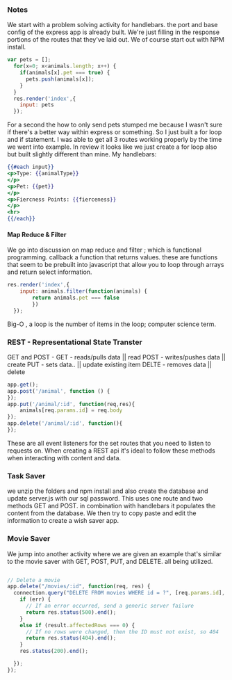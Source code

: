### Notes
We start with a problem solving activity for handlebars. 
the port and base config of the express app is already built.
We're just filling in the response portions of the routes that they've laid out.
We of course start out with NPM install.
```js
var pets = [];
  for(x=0; x<animals.length; x++) {
    if(animals[x].pet === true) {
      pets.push(animals[x]);
    }
  }
  res.render('index',{
    input: pets
  });
```
For a second the how to only send pets stumped me because I wasn't sure if there's a better way within express or something. So I just built a for loop and if statement. 
I was able to get all 3 routes working properly by the time we went into example.
In review it looks like we just create a for loop also but built slightly different than mine. 
My handlebars:
```handlebars
{{#each input}}
<p>Type: {{animalType}}
</p>
<p>Pet: {{pet}}
</p>
<p>Fiercness Points: {{fierceness}}
</p>
<hr>
{{/each}}
```
#### Map Reduce & Filter
We go into discussion on map reduce and filter ; which is functional programming.
callback a function that returns values. 
these are functions that seem to be prebuilt into javascript that allow you to loop through arrays and return select information. 
```js
res.render('index',{
    input: animals.filter(function(animals) {
        return animals.pet === false
        })
  });

```
Big-O , a loop is the number of items in the loop; computer science term.


### REST - Representational State Transter 
GET and POST -
GET - reads/pulls data || read
POST - writes/pushes data || create
PUT - sets data.. || update existing item
DELTE  - removes data || delete 
```js
app.get();
app.post('/animal', function () {
});
app.put('/animal/:id', function(req,res){
    animals[req.params.id] = req.body
}); 
app.delete('/animal/:id', function(){
});
```
These are all event listeners for the set routes that you need to listen to requests on.
When creating a REST api it's ideal to follow these methods when interacting with content and data. 


### Task Saver
we unzip the folders and npm install and also create the database and update server.js with our sql password. 
This uses one route and two methods GET and POST. in combination with handlebars it populates the content from the database. 
We then try to copy paste and edit the information to create a wish saver app.

### Movie Saver
We jump into another activity where we are given an example that's similar to the movie saver with GET, POST, PUT, and DELETE. all being utilized.
```js

// Delete a movie
app.delete("/movies/:id", function(req, res) {
  connection.query("DELETE FROM movies WHERE id = ?", [req.params.id], function(err, result) {
    if (err) {
      // If an error occurred, send a generic server failure
      return res.status(500).end();
    }
    else if (result.affectedRows === 0) {
      // If no rows were changed, then the ID must not exist, so 404
      return res.status(404).end();
    }
    res.status(200).end();

  });
});
```

